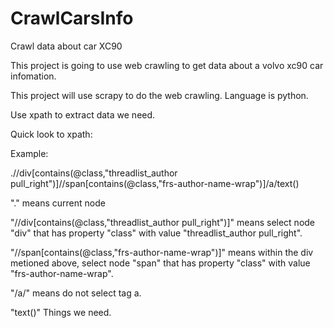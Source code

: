 # CrawlCarsInfo
Crawl data about car XC90


This project is going to use web crawling to get data about a volvo xc90 car infomation.

This project will use scrapy to do the web crawling. Language is python.

Use xpath to extract data we need. 

Quick look to xpath:

Example:

.//div[contains(@class,"threadlist_author pull_right")]//span[contains(@class,"frs-author-name-wrap")]/a/text()

"." means current node

"//div[contains(@class,"threadlist_author pull_right")]" means select node "div" that has property "class" with value "threadlist_author pull_right".

"//span[contains(@class,"frs-author-name-wrap")]" means within the div metioned above, select node "span" that has property "class" with value "frs-author-name-wrap".

"/a/" means do not select tag a. 

"text()" Things we need. 
